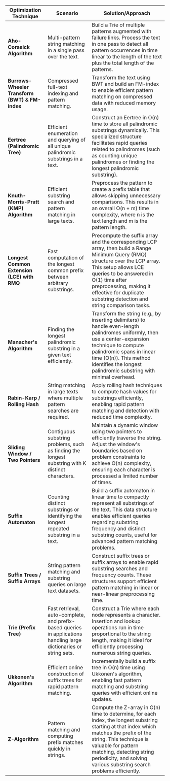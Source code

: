 | **Optimization Technique**                  | **Scenario**                                                                                     | **Solution/Approach**                                                                                                                                                                                                                                                                                                                     |
|---------------------------------------------|---------------------------------------------------------------------------------------------------|-------------------------------------------------------------------------------------------------------------------------------------------------------------------------------------------------------------------------------------------------------------------------------------------------------------------------------------------|
| **Aho-Corasick Algorithm**                  | Multi-pattern string matching in a single pass over the text.                                      | Build a Trie of multiple patterns augmented with failure links. Process the text in one pass to detect all pattern occurrences in time linear to the length of the text plus the total length of the patterns.                                                                                                                                    |
| **Burrows-Wheeler Transform (BWT) & FM-index** | Compressed full-text indexing and pattern matching.                                               | Transform the text using BWT and build an FM-index to enable efficient pattern matching on compressed data with reduced memory usage.                                                                                                                                                                                                    |
| **Eertree (Palindromic Tree)**              | Efficient enumeration and querying of all unique palindromic substrings in a text.                 | Construct an Eertree in O(n) time to store all palindromic substrings dynamically. This specialized structure facilitates rapid queries related to palindromes (such as counting unique palindromes or finding the longest palindromic substring).                                                                             |
| **Knuth-Morris-Pratt (KMP) Algorithm**      | Efficient substring search and pattern matching in large texts.                                  | Preprocess the pattern to create a prefix table that allows skipping unnecessary comparisons. This results in an overall O(n + m) time complexity, where n is the text length and m is the pattern length.                                                                                                                                        |
| **Longest Common Extension (LCE) with RMQ**  | Fast computation of the longest common prefix between arbitrary substrings.                      | Precompute the suffix array and the corresponding LCP array, then build a Range Minimum Query (RMQ) structure over the LCP array. This setup allows LCE queries to be answered in O(1) time after preprocessing, making it effective for duplicate substring detection and string comparison tasks.                              |
| **Manacher's Algorithm**                    | Finding the longest palindromic substring in a given text efficiently.                           | Transform the string (e.g., by inserting delimiters) to handle even-length palindromes uniformly, then use a center-expansion technique to compute palindromic spans in linear time (O(n)). This method identifies the longest palindromic substring with minimal overhead.                                                    |
| **Rabin-Karp / Rolling Hash**               | String matching in large texts where multiple pattern searches are required.                      | Apply rolling hash techniques to compute hash values for substrings efficiently, enabling rapid pattern matching and detection with reduced time complexity.                                                                                                             |
| **Sliding Window / Two Pointers**           | Contiguous substring problems, such as finding the longest substring with K distinct characters.  | Maintain a dynamic window using two pointers to efficiently traverse the string. Adjust the window's boundaries based on problem constraints to achieve O(n) complexity, ensuring each character is processed a limited number of times.                                                                                       |
| **Suffix Automaton**                        | Counting distinct substrings or identifying the longest repeated substring in a text.             | Build a suffix automaton in linear time to compactly represent all substrings of the text. This data structure enables efficient queries regarding substring frequency and distinct substring counts, useful for advanced pattern matching problems.                                                                      |
| **Suffix Trees / Suffix Arrays**            | String pattern matching and substring queries on large text datasets.                             | Construct suffix trees or suffix arrays to enable rapid substring searches and frequency counts. These structures support efficient pattern matching in linear or near-linear preprocessing time.                                                                                                                                |
| **Trie (Prefix Tree)**                      | Fast retrieval, auto-complete, and prefix-based queries in applications handling large dictionaries or string sets. | Construct a Trie where each node represents a character. Insertion and lookup operations run in time proportional to the string length, making it ideal for efficiently processing numerous string queries.                                                                                                                    |
| **Ukkonen's Algorithm**                     | Efficient online construction of suffix trees for rapid pattern matching.                         | Incrementally build a suffix tree in O(n) time using Ukkonen's algorithm, enabling fast pattern matching and substring queries with efficient online updates.                                                                                                             |
| **Z-Algorithm**                             | Pattern matching and computing prefix matches quickly in strings.                                | Compute the Z-array in O(n) time to determine, for each index, the longest substring starting at that index which matches the prefix of the string. This technique is valuable for pattern matching, detecting string periodicity, and solving various substring search problems efficiently.                                    |